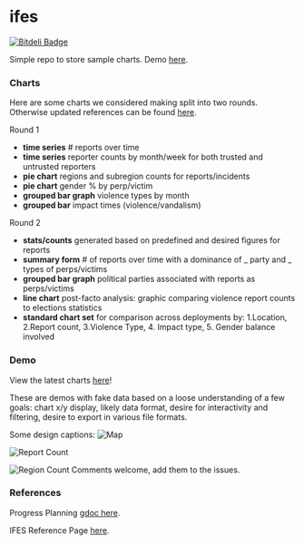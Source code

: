 ifes
====
[![Bitdeli Badge](https://d2weczhvl823v0.cloudfront.net/auremoser/ifes/trend.png)](https://bitdeli.com/free "Bitdeli Badge")

Simple repo to store sample charts. Demo [here](http://auremoser.github.io/ifes/).

### Charts

Here are some charts we considered making split into two rounds. Otherwise updated references can be found [here](https://docs.google.com/document/d/1oFUhsO084gAbB8VIjfNDDXWoMrBmF3XLa6QyKHRyMC8/edit?usp=sharing).

Round 1

* **time series** # reports over time
* **time series** reporter counts by month/week for both trusted and untrusted reporters
* **pie chart** regions and subregion counts for reports/incidents
* **pie chart** gender % by perp/victim
* **grouped bar graph** violence types by month
* **grouped bar** impact times (violence/vandalism)

Round 2

* **stats/counts** generated based on predefined and desired figures for reports
* **summary form** # of reports over time with a dominance of _ party and _ types of perps/victims
* **grouped bar graph** political parties associated with reports as perps/victims
* **line chart** post-facto analysis: graphic comparing violence report counts to elections statistics
* **standard chart set** for comparison across deployments by: 1.Location, 2.Report count, 3.Violence Type, 4. Impact type, 5. Gender balance involved

### Demo
View the latest charts [here](http://auremoser.github.io/ifes/)!

These are demos with fake data based on a loose understanding of a few goals: chart x/y display, likely data format, desire for interactivity and filtering, desire to export in various file formats.

Some design captions:
![Map](https://raw.github.com/auremoser/images/master/ifes.png)

![Report Count](https://raw.github.com/auremoser/images/master/ifes-reports.png)

![Region Count](https://raw.github.com/auremoser/images/master/ifes-regionalpie.png)
Comments welcome, add them to the issues.


### References
Progress Planning [gdoc here](https://docs.google.com/document/d/1_CFYG9H1yFwlmcDwsjL1uLwfq9IOT-qZAtQFmf-5WPc/edit?usp=sharing).

IFES Reference Page [here](http://www.electionguide.org/map/).








